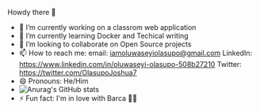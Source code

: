  Howdy there 👋

- 🔭 I’m currently working on a classrom web application
- 🌱 I’m currently learning Docker and Techical writing
- 👯 I’m looking to collaborate on Open Source projects
- 📫 How to reach me: email: iamoluwaseyiolasupo@gmail.com LinkedIn: https://www.linkedin.com/in/oluwaseyi-olasupo-508b27210 Twitter: https://twitter.com/OlasupoJoshua7
- 😄 Pronouns: He/Him
- ![Anurag's GitHub stats](https://github-readme-stats.vercel.app/api?username=Oluwaseyi3&count_private=true)
- ⚡ Fun fact: I'm in love with Barca 🔵🔴

